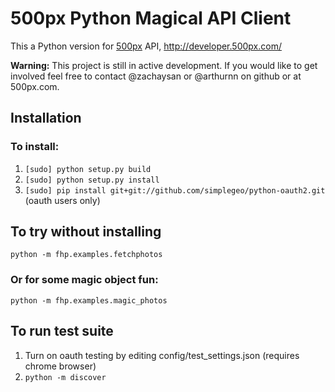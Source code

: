 500px Python Magical API Client
===============================
This a Python version for [500px](http://500px.com/ "500px") API, http://developer.500px.com/  

**Warning:** This project is still in active development. 
If you would like to get involved feel free to contact
@zachaysan or @arthurnn on github or at 500px.com.

Installation
------------

### To install:
1.  ```[sudo] python setup.py build ```
2.  ```[sudo] python setup.py install ```
3.  ```[sudo] pip install git+git://github.com/simplegeo/python-oauth2.git ``` (oauth users only)

To try without installing
-------------------------	
```python -m fhp.examples.fetchphotos ```

### Or for some magic object fun:
```python -m fhp.examples.magic_photos ```

To run test suite
-----------------
1. Turn on oauth testing by editing config/test_settings.json (requires chrome browser)
2. ```python -m discover ```
